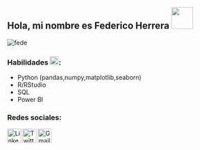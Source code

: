 ## Hola, mi nombre es Federico Herrera <img src="https://pa1.narvii.com/6919/4f6170171a9bebd68d660c39dd0e2962f9a8372ar1-480-342_hq.gif" width="50" height="50" />
 

![fede](https://user-images.githubusercontent.com/78045176/172668020-6cf9947d-c770-48a0-b8a5-fcf779dfb048.png)

### Habilidades <img src="https://pic.sopili.net/pub/emoji/twitter/2/72x72/1f4aa.png" width=20 height=20>:
*   Python (pandas,numpy,matplotlib,seaborn)
*   R/RStudio 
*   SQL
*   Power BI


### Redes sociales:
<a href="https://www.linkedin.com/in/h%C3%A9ctor-federico-herrera-3ba44b203/">
    <img height="32" align="left" alt="Linkedim" src="https://fatimamartinez.es/wp-content/uploads/2019/02/logo-linkedin-600-x-600.jpg" />
</a>

<a href="https://twitter.com/fedeherrerahect">
    <img height="32" align="left" alt="Twitter" src="https://www.ucm.es/juliovelez/file/tw/?ver" />
</a>

<a href="mailto:herrerafedericohectorgmail.com?">
    <img height="32" align="left" alt="Gmail" src="https://www.profesionalreview.com/wp-content/uploads/2017/05/3-extensiones-para-ser-m%C3%A1s-productivo-con-Gmail-00-1280x720.jpg" />
</a>



